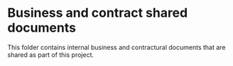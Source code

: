 # Business and contract shared documents
This folder contains internal business and contractural documents that are shared as part of this project. 
